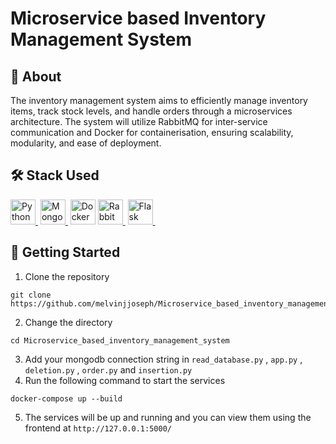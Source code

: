 # Microservice based Inventory Management System
   
## 📎 About
The inventory management system aims to efficiently manage inventory
items, track stock levels, and handle orders through a microservices architecture. The system will utilize RabbitMQ
for inter-service communication and Docker for containerisation, ensuring scalability, modularity, and ease of
deployment.

## 🛠️ Stack Used
<div>
  <a href="https://www.python.org/"><img src="https://cdn.jsdelivr.net/gh/devicons/devicon/icons/python/python-original-wordmark.svg" title="Python" alt="Python" width="40" height="40"/>&nbsp;</a>
  <a href="https://www.mongodb.com/"><img src="https://cdn.jsdelivr.net/gh/devicons/devicon/icons/mongodb/mongodb-original-wordmark.svg" title="MongoDB" alt="MongoDB" width="40" height="40"/>&nbsp;</a>
  <a href="https://www.docker.com/"><img src="https://cdn.jsdelivr.net/gh/devicons/devicon/icons/docker/docker-original-wordmark.svg" title="Docker" **alt="Docker" width="40" height="40"/></a>
  <a href="https://www.rabbitmq.com/"><img src="https://cdn.jsdelivr.net/gh/devicons/devicon/icons/rabbitmq/rabbitmq-original.svg" title="RabbitMQ" alt="RabbitMQ" width="40" height="40"/>&nbsp;</a>
  <a href="https://flask.palletsprojects.com"><img src="https://cdn.jsdelivr.net/gh/devicons/devicon/icons/flask/flask-original-wordmark.svg" title="Flask" alt="Flask" width="40" height="40"/>&nbsp;</a>
</div>

## 🚀 Getting Started
1. Clone the repository
```{bash}
git clone https://github.com/melvinjjoseph/Microservice_based_inventory_management_system.git 
```
2. Change the directory
```{bash}
cd Microservice_based_inventory_management_system
```
3. Add your mongodb connection string in `read_database.py` , `app.py` , `deletion.py` , `order.py` and `insertion.py`
4. Run the following command to start the services
```{bash}
docker-compose up --build
```
5. The services will be up and running and you can view them using the frontend at `http://127.0.0.1:5000/`
